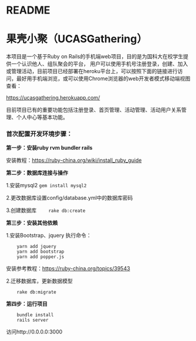# README

# 果壳小聚（UCASGathering）


本项目是一个基于Ruby on Rails的手机端web项目，目的是为国科大在校学生提供一个认识他人、组队聚会的平台，
用户可以使用手机号注册登录，创建、加入或管理活动，目前项目已经部署在heroku平台上，可以按照下面的链接进行访问，最好用手机端浏览，或可以使用Chrome浏览器的web开发者模式移动端视图查看：

https://ucasgathering.herokuapp.com/

目前项目已有的重要功能包括注册登录、首页管理、活动管理、活动用户关系管理、个人中心等基本功能。

###  **首次配置开发环境步骤：** 

 **第一步：安装ruby rvm bundler rails** 
    
安装教程：https://ruby-china.org/wiki/install_ruby_guide

 **第二步：数据库连接与操作** 

1.安装mysql2    `gem install mysql2`

2.更改数据库设置config/database.yml中的数据库密码

3.创建数据库
`    rake db:create`

 **第三步：安装其他依赖** 

1.安装Bootstrap、jquery
    执行命令：
```
    yarn add jquery 
    yarn add bootstrap
    yarn add popper.js
```
安装参考教程：https://ruby-china.org/topics/39543

2.迁移数据库，更新数据模型

`    rake db:migrate`

 **第四步：运行项目** 

```
    bundle install
    rails server
```
    
访问http://0.0.0.0:3000

